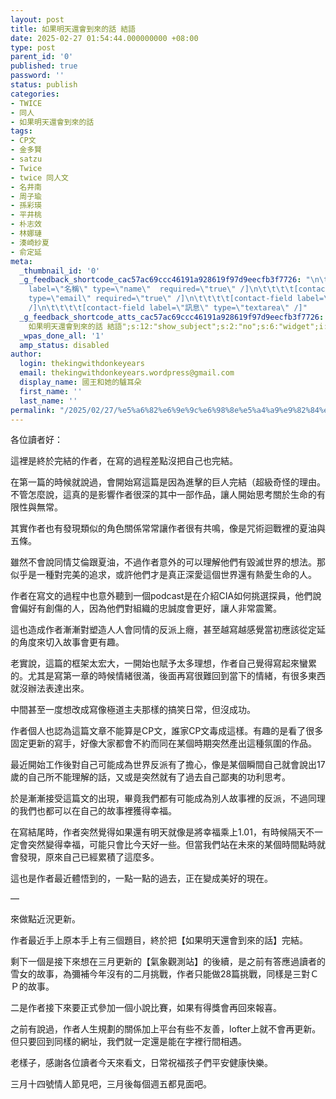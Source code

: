 ```yaml
---
layout: post
title: 如果明天還會到來的話 結語
date: 2025-02-27 01:54:44.000000000 +08:00
type: post
parent_id: '0'
published: true
password: ''
status: publish
categories:
- TWICE
- 同人
- 如果明天還會到來的話
tags:
- CP文
- 金多賢
- satzu
- Twice
- twice 同人文
- 名井南
- 周子瑜
- 孫彩瑛
- 平井桃
- 朴志效
- 林娜璉
- 湊崎紗夏
- 俞定延
meta:
  _thumbnail_id: '0'
  _g_feedback_shortcode_cac57ac69ccc46191a928619f97d9eecfb3f7726: "\n\t\t\t\t[contact-field
    label=\"名稱\" type=\"name\"  required=\"true\" /]\n\t\t\t\t[contact-field label=\"電子郵件\"
    type=\"email\" required=\"true\" /]\n\t\t\t\t[contact-field label=\"網站\" type=\"url\"
    /]\n\t\t\t\t[contact-field label=\"訊息\" type=\"textarea\" /]"
  _g_feedback_shortcode_atts_cac57ac69ccc46191a928619f97d9eecfb3f7726: a:17:{s:2:"to";s:41:"thekingwithdonkeyears.wordpress@gmail.com";s:7:"subject";s:64:"[國王和她的驢耳朵]
    如果明天還會到來的話 結語";s:12:"show_subject";s:2:"no";s:6:"widget";i:0;s:14:"block_template";N;s:19:"block_template_part";N;s:2:"id";i:4238;s:18:"submit_button_text";s:6:"送出";s:14:"customThankyou";s:0:"";s:21:"customThankyouHeading";s:21:"已傳送你的訊息";s:21:"customThankyouMessage";s:21:"感謝你的提交！";s:22:"customThankyouRedirect";s:0:"";s:10:"jetpackCRM";b:1;s:9:"className";N;s:9:"postToUrl";N;s:14:"salesforceData";N;s:12:"hiddenFields";N;}
  _wpas_done_all: '1'
  amp_status: disabled
author:
  login: thekingwithdonkeyears
  email: thekingwithdonkeyears.wordpress@gmail.com
  display_name: 國王和她的驢耳朵
  first_name: ''
  last_name: ''
permalink: "/2025/02/27/%e5%a6%82%e6%9e%9c%e6%98%8e%e5%a4%a9%e9%82%84%e6%9c%83%e5%88%b0%e4%be%86%e7%9a%84%e8%a9%b1-%e7%b5%90%e8%aa%9e/"
---
```


各位讀者好：

這裡是終於完結的作者，在寫的過程差點沒把自己也完結。

在第一篇的時候就說過，會開始寫這篇是因為進擊的巨人完結（超級奇怪的理由。不管怎麼說，這真的是影響作者很深的其中一部作品，讓人開始思考關於生命的有限性與無常。

其實作者也有發現類似的角色關係常常讓作者很有共鳴，像是咒術迴戰裡的夏油與五條。

雖然不會說同情艾倫跟夏油，不過作者意外的可以理解他們有毀滅世界的想法。那似乎是一種對完美的追求，或許他們才是真正深愛這個世界還有熱愛生命的人。

作者在寫文的過程中也意外聽到一個podcast是在介紹CIA如何挑選探員，他們說會偏好有創傷的人，因為他們對組織的忠誠度會更好，讓人非常震驚。

這也造成作者漸漸對塑造人人會同情的反派上癮，甚至越寫越感覺當初應該從定延的角度來切入故事會更有趣。

老實說，這篇的框架太宏大，一開始也賦予太多理想，作者自己覺得寫起來蠻累的。尤其是寫第一章的時候情緒很滿，後面再寫很難回到當下的情緒，有很多東西就沒辦法表達出來。

中間甚至一度想改成寫像極道主夫那樣的搞笑日常，但沒成功。

作者個人也認為這篇文章不能算是CP文，誰家CP文毒成這樣。有趣的是看了很多固定更新的寫手，好像大家都會不約而同在某個時期突然產出這種氛圍的作品。

最近開始工作後對自己可能成為世界反派有了擔心，像是某個瞬間自己就會說出17歲的自己所不能理解的話，又或是突然就有了過去自己鄙夷的功利思考。

於是漸漸接受這篇文的出現，畢竟我們都有可能成為別人故事裡的反派，不過同理的我們也都可以在自己的故事裡獲得幸福。

在寫結尾時，作者突然覺得如果還有明天就像是將幸福乘上1.01，有時候隔天不一定會突然變得幸福，可能只會比今天好一些。但當我們站在未來的某個時間點時就會發現，原來自己已經累積了這麼多。

這也是作者最近體悟到的，一點一點的過去，正在變成美好的現在。

—

來做點近況更新。

作者最近手上原本手上有三個題目，終於把【如果明天還會到來的話】完結。

剩下一個是接下來想在三月更新的【氣象觀測站】的後續，是之前有答應過讀者的雪女的故事，為彌補今年沒有的二月挑戰，作者只能做28篇挑戰，同樣是三對ＣＰ的故事。

二是作者接下來要正式參加一個小說比賽，如果有得獎會再回來報喜。

之前有說過，作者人生規劃的關係加上平台有些不友善，lofter上就不會再更新。但只要回到同樣的網址，我們就一定還是能在字裡行間相遇。

老樣子，感謝各位讀者今天來看文，日常祝福孩子們平安健康快樂。

三月十四號情人節見吧，三月後每個週五都見面吧。
